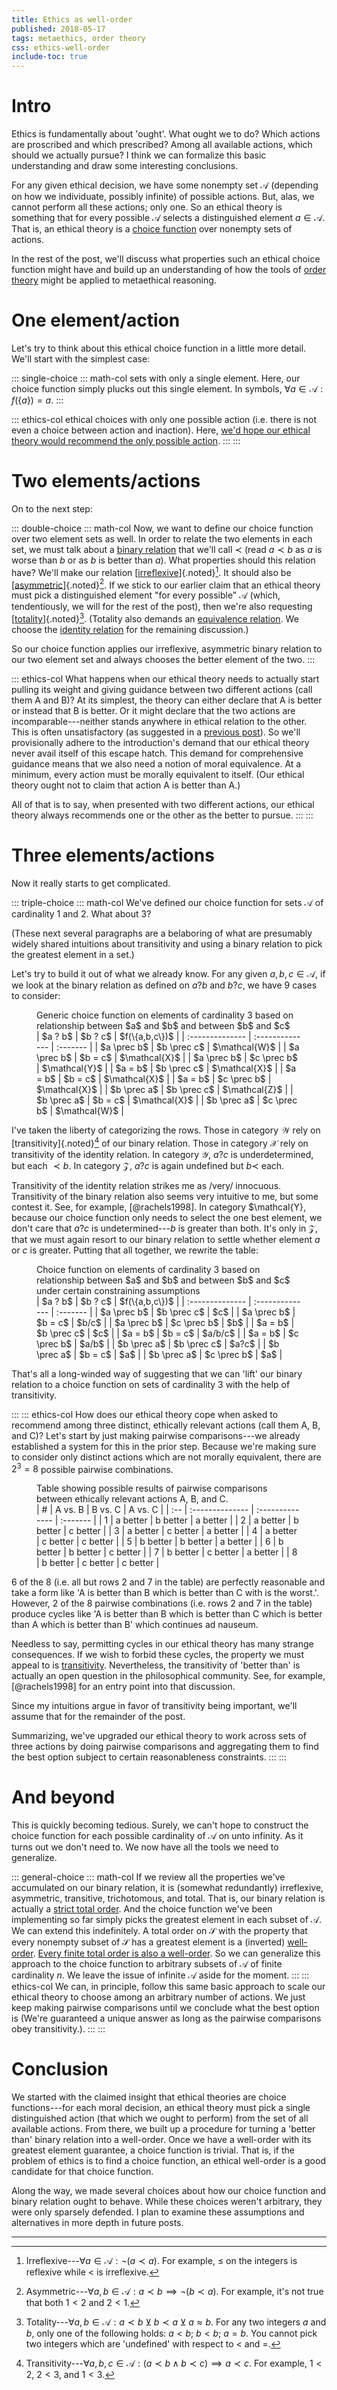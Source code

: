 ```yaml
---
title: Ethics as well-order
published: 2018-05-17
tags: metaethics, order theory
css: ethics-well-order
include-toc: true
---
```


# Intro

Ethics is fundamentally about 'ought'. What ought we to do? Which actions are proscribed and which prescribed? Among all available actions, which should we actually pursue? I think we can formalize this basic understanding and draw some interesting conclusions.

For any given ethical decision, we have some nonempty set $\mathcal{A}$ (depending on how we individuate, possibly infinite) of possible actions. But, alas, we cannot perform all these actions; only one. So an ethical theory is something that for every possible $\mathcal{A}$ selects a distinguished element $a \in \mathcal{A}$. That is, an ethical theory is a [choice function](https://en.wikipedia.org/wiki/Choice_function) over nonempty sets of actions.

In the rest of the post, we'll discuss what properties such an ethical choice function might have and build up an understanding of how the tools of [order theory](https://en.wikipedia.org/wiki/Order_theory) might be applied to metaethical reasoning.

<!--more-->

# One element/action

Let's try to think about this ethical choice function in a little more detail. We'll start with the simplest case:

::: single-choice
::: math-col
sets with only a single element. Here, our choice function simply plucks out this single element. In symbols, $\forall a \in \mathcal{A} : f(\{a\}) = a$.
:::

::: ethics-col
ethical choices with only one possible action (i.e. there is not even a choice between action and inaction). Here, [we'd hope our ethical theory would recommend the only possible action](https://en.wikipedia.org/wiki/Ought_implies_can).
:::
:::

# Two elements/actions

On to the next step:

::: double-choice
::: math-col
Now, we want to define our choice function over two element sets as well. In order to relate the two elements in each set, we must talk about a [binary relation](https://en.wikipedia.org/wiki/Binary_relation) that we'll call $\prec$ (read $a \prec b$ as $a$ is worse than $b$ or as $b$ is better than $a$). What properties should this relation have? We'll make our relation [[irreflexive](https://en.wikipedia.org/wiki/Reflexive_relation)]{.noted}[^irreflexive]. It should also be [[asymmetric](https://en.wikipedia.org/wiki/Asymmetric_relation)]{.noted}[^asymmetric]. If we stick to our earlier claim that an ethical theory must pick a distinguished element "for every possible" $\mathcal{A}$ (which, tendentiously, we will for the rest of the post), then we're also requesting [[totality](https://en.wikipedia.org/wiki/Serial_relation)]{.noted}[^totality]. (Totality also demands an [equivalence relation](https://en.wikipedia.org/wiki/Equivalence_relation). We choose the [identity relation](https://en.wikipedia.org/wiki/Equality_(mathematics)) for the remaining discussion.)

So our choice function applies our irreflexive, asymmetric binary relation to our two element set and always chooses the better element of the two.
:::

::: ethics-col
What happens when our ethical theory needs to actually start pulling its weight and giving guidance between two different actions (call them A and B)? At its simplest, the theory can either declare that A is better or instead that B is better. Or it might declare that the two actions are incomparable---neither stands anywhere in ethical relation to the other. This is often unsatisfactory (as suggested in a [previous post](/posts/pareto-examples/)). So we'll provisionally adhere to the introduction's demand that our ethical theory never avail itself of this escape hatch. This demand for comprehensive guidance means that we also need a notion of moral equivalence. At a minimum, every action must be morally equivalent to itself. (Our ethical theory ought not to claim that action A is better than A.)

All of that is to say, when presented with two different actions, our ethical theory always recommends one or the other as the better to pursue.
:::
:::

# Three elements/actions

Now it really starts to get complicated.

::: triple-choice
::: math-col
We've defined our choice function for sets $\mathcal{A}$ of cardinality $1$ and $2$. What about $3$?

(These next several paragraphs are a belaboring of what are presumably widely shared intuitions about transitivity and using a binary relation to pick the greatest element in a set.)

Let's try to build it out of what we already know. For any given $a, b, c \in \mathcal{A}$, if we look at the binary relation as defined on $a ? b$ and $b ? c$, we have 9 cases to consider:

<figure>
<figcaption>Generic choice function on elements of cardinality 3 based on relationship between $a$ and $b$ and between $b$ and $c$</figcaption>
| $a ? b$         | $b ? c$         | $f(\{a,b,c\})$ |
| :-------------- | :-------------- | :-------       |
| $a \prec b$     | $b \prec c$     | $\mathcal{W}$  |
| $a \prec b$     | $b = c$         | $\mathcal{X}$  |
| $a \prec b$     | $c \prec b$     | $\mathcal{Y}$  |
| $a = b$         | $b \prec c$     | $\mathcal{X}$  |
| $a = b$         | $b = c$         | $\mathcal{X}$  |
| $a = b$         | $c \prec b$     | $\mathcal{X}$  |
| $b \prec a$     | $b \prec c$     | $\mathcal{Z}$  |
| $b \prec a$     | $b = c$         | $\mathcal{X}$  |
| $b \prec a$     | $c \prec b$     | $\mathcal{W}$  |
</figure>


I've taken the liberty of categorizing the rows. Those in category $\mathcal{W}$ rely on [transitivity]{.noted}[^transitivity] of our binary relation. Those in category $\mathcal{X}$ rely on transitivity of the identity relation. In category $\mathcal{Y}$, $a ? c$ is underdetermined, but each $\prec b$. In category $\mathcal{Z}$, $a ? c$ is again undefined but $b \prec$ each.

Transitivity of the identity relation strikes me as /very/ innocuous. Transitivity of the binary relation also seems very intuitive to me, but some contest it. See, for example, [@rachels1998]. In category $\mathcal{Y}, because our choice function only needs to select the one best element, we don't care that $a ? c$ is undetermined---$b$ is greater than both. It's only in $\mathcal{Z}$, that we must again resort to our binary relation to settle whether element $a$ or $c$ is greater. Putting that all together, we rewrite the table:

<figure>
<figcaption>Choice function on elements of cardinality 3 based on relationship between $a$ and $b$ and between $b$ and $c$ under certain constraining assumptions</figcaption>
| $a ? b$         | $b ? c$         | $f(\{a,b,c\})$ |
| :-------------- | :-------------- | :-------       |
| $a \prec b$     | $b \prec c$     | $c$            |
| $a \prec b$     | $b = c$         | $b/c$          |
| $a \prec b$     | $c \prec b$     | $b$            |
| $a = b$         | $b \prec c$     | $c$            |
| $a = b$         | $b = c$         | $a/b/c$        |
| $a = b$         | $c \prec b$     | $a/b$          |
| $b \prec a$     | $b \prec c$     | $a?c$          |
| $b \prec a$     | $b = c$         | $a$            |
| $b \prec a$     | $c \prec b$     | $a$            |
</figure>


That's all a long-winded way of suggesting that we can 'lift' our binary relation to a choice function on sets of cardinality 3 with the help of transitivity.

:::
::: ethics-col
How does our ethical theory cope when asked to recommend among three distinct, ethically relevant actions (call them A, B, and C)? Let's start by just making pairwise comparisons---we already established a system for this in the prior step. Because we're making sure to consider only distinct actions which are not morally equivalent, there are $2^3 = 8$ possible pairwise combinations.

<figure>
<figcaption>Table showing possible results of pairwise comparisons between ethically relevant actions A, B, and C.</figcaption>
|   # | A vs. B         | B vs. C         | A vs. C  |
| :-- | :-------------- | :-------------- | :------- |
|   1 | a better        | b better        | a better |
|   2 | a better        | b better        | c better |
|   3 | a better        | c better        | a better |
|   4 | a better        | c better        | c better |
|   5 | b better        | b better        | a better |
|   6 | b better        | b better        | c better |
|   7 | b better        | c better        | a better |
|   8 | b better        | c better        | c better |
</figure>

6 of the 8 (i.e. all but rows 2 and 7 in the table) are perfectly reasonable and take a form like 'A is better than B which is better than C with is the worst.'. However, 2 of the 8 pairwise combinations (i.e. rows 2 and 7 in the table) produce cycles like 'A is better than B which is better than C which is better than A which is better than B' which continues ad nauseum.

Needless to say, permitting cycles in our ethical theory has many strange consequences. If we wish to forbid these cycles, the property we must appeal to is [transitivity](https://en.wikipedia.org/wiki/Transitive_relation). Nevertheless, the transitivity of 'better than' is actually an open question in the philosophical community. See, for example, [@rachels1998] for an entry point into that discussion.

Since my intuitions argue in favor of transitivity being important, we'll assume that for the remainder of the post.

Summarizing, we've upgraded our ethical theory to work across sets of three actions by doing pairwise comparisons and aggregating them to find the best option subject to certain reasonableness constraints.
:::
:::

# And beyond

This is quickly becoming tedious. Surely, we can't hope to construct the choice function for each possible cardinality of $\mathcal{A}$ on unto infinity. As it turns out we don't need to. We now have all the tools we need to generalize.

::: general-choice
::: math-col
If we review all the properties we've accumulated on our binary relation, it is (somewhat redundantly) irreflexive, asymmetric, transitive, trichotomous, and total. That is, our binary relation is actually a [strict total order](https://en.wikipedia.org/wiki/Total_order#Strict_total_order). And the choice function we've been implementing so far simply picks the greatest element in each subset of $\mathcal{A}$. We can extend this indefinitely. A total order on $\mathcal{S}$ with the property that every nonempty subset of $\mathcal{S}$ has a greatest element is a (inverted) [well-order](https://en.wikipedia.org/wiki/Well-order). [Every finite total order is also a well-order](https://proofwiki.org/wiki/Finite_Totally_Ordered_Set_is_Well-Ordered). So we can generalize this approach to the choice function to arbitrary subsets of $\mathcal{A}$ of finite cardinality $n$. We leave the issue of infinite $\mathcal{A}$ aside for the moment.
:::
::: ethics-col
We can, in principle, follow this same basic approach to scale our ethical theory to choose among an arbitrary number of actions. We just keep making pairwise comparisons until we conclude what the best option is (We're guaranteed a unique answer as long as the pairwise comparisons obey transitivity.).
:::
:::

# Conclusion

We started with the claimed insight that ethical theories are choice functions---for each moral decision, an ethical theory must pick a single distinguished action (that which we ought to perform) from the set of all available actions. From there, we built up a procedure for turning a 'better than' binary relation into a well-order. Once we have a well-order with its greatest element guarantee, a choice function is trivial. That is, if the problem of ethics is to find a choice function, an ethical well-order is a good candidate for that choice function.

Along the way, we made several choices about how our choice function and binary relation ought to behave. While these choices weren't arbitrary, they were only sparsely defended. I plan to examine these assumptions and alternatives in more depth in future posts.

[^irreflexive]: Irreflexive---$\forall a \in \mathcal{A} : \neg \left(a \prec a\right)$. For example, $\leq$ on the integers is reflexive while $\lt$ is irreflexive.
[^asymmetric]: Asymmetric---$\forall a, b \in \mathcal{A} : a \prec b \implies \neg \left(b \prec a\right)$. For example, it's not true that both $1 < 2$ and $2 < 1$.
[^totality]: Totality---$\forall a, b \in \mathcal{A} : a \prec b \veebar b \prec a \veebar a \approx b$. For any two integers $a$ and $b$, only one of the following holds: $a < b$; $b < b$; $a = b$. You cannot pick two integers which are 'undefined' with respect to $<$ and $=$.
[^transitivity]: Transitivity---$\forall a, b, c \in \mathcal{A} : \left(a \prec b \land b \prec c\right) \implies a \prec c$. For example, $1 < 2$, $2 < 3$, and $1 < 3$.

<hr class="references">
